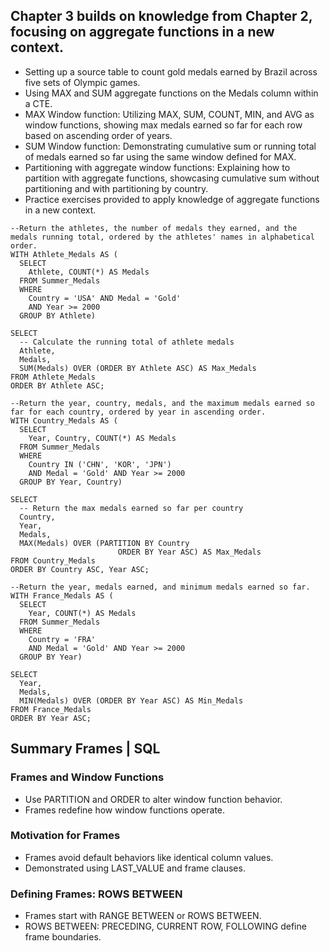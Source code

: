 ## Chapter 3 builds on knowledge from Chapter 2, focusing on aggregate functions in a new context.
- Setting up a source table to count gold medals earned by Brazil across five sets of Olympic games.
- Using MAX and SUM aggregate functions on the Medals column within a CTE.
- MAX Window function: Utilizing MAX, SUM, COUNT, MIN, and AVG as window functions, showing max medals earned so far for each row based on ascending order of years.
- SUM Window function: Demonstrating cumulative sum or running total of medals earned so far using the same window defined for MAX.
- Partitioning with aggregate window functions: Explaining how to partition with aggregate functions, showcasing cumulative sum without partitioning and with partitioning by country.
- Practice exercises provided to apply knowledge of aggregate functions in a new context.
  
```
--Return the athletes, the number of medals they earned, and the medals running total, ordered by the athletes' names in alphabetical order.
WITH Athlete_Medals AS (
  SELECT
    Athlete, COUNT(*) AS Medals
  FROM Summer_Medals
  WHERE
    Country = 'USA' AND Medal = 'Gold'
    AND Year >= 2000
  GROUP BY Athlete)

SELECT
  -- Calculate the running total of athlete medals
  Athlete,
  Medals,
  SUM(Medals) OVER (ORDER BY Athlete ASC) AS Max_Medals
FROM Athlete_Medals
ORDER BY Athlete ASC;

--Return the year, country, medals, and the maximum medals earned so far for each country, ordered by year in ascending order.
WITH Country_Medals AS (
  SELECT
    Year, Country, COUNT(*) AS Medals
  FROM Summer_Medals
  WHERE
    Country IN ('CHN', 'KOR', 'JPN')
    AND Medal = 'Gold' AND Year >= 2000
  GROUP BY Year, Country)

SELECT
  -- Return the max medals earned so far per country
  Country,
  Year,
  Medals,
  MAX(Medals) OVER (PARTITION BY Country
                        ORDER BY Year ASC) AS Max_Medals
FROM Country_Medals
ORDER BY Country ASC, Year ASC;

--Return the year, medals earned, and minimum medals earned so far.
WITH France_Medals AS (
  SELECT
    Year, COUNT(*) AS Medals
  FROM Summer_Medals
  WHERE
    Country = 'FRA'
    AND Medal = 'Gold' AND Year >= 2000
  GROUP BY Year)

SELECT
  Year,
  Medals,
  MIN(Medals) OVER (ORDER BY Year ASC) AS Min_Medals
FROM France_Medals
ORDER BY Year ASC;
```

## Summary Frames | SQL

### Frames and Window Functions
- Use PARTITION and ORDER to alter window function behavior.
- Frames redefine how window functions operate.

### Motivation for Frames

- Frames avoid default behaviors like identical column values.
- Demonstrated using LAST_VALUE and frame clauses.

### Defining Frames: ROWS BETWEEN
- Frames start with RANGE BETWEEN or ROWS BETWEEN.
- ROWS BETWEEN: PRECEDING, CURRENT ROW, FOLLOWING define frame boundaries.



